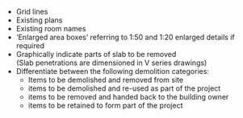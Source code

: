 - Grid lines
- Existing plans
- Existing room names
- ‘Enlarged area boxes’ referring to <span class="highlight-red">1:50</span> and <span class="highlight-red">1:20</span> enlarged details if required
- Graphically indicate parts of slab to be removed<br>
(Slab penetrations are dimensioned in V series drawings)
- Differentiate between the following demolition categories:
    - <span class="transform-to-uppercase">Items to be demolished and removed from site</span>
    - <span class="transform-to-uppercase">items to be demolished and re-used as part of the project</span>
    - <span class="transform-to-uppercase">items to be removed and handed back to the building owner</span>
    - <span class="transform-to-uppercase">items to be retained to form part of the project</span>